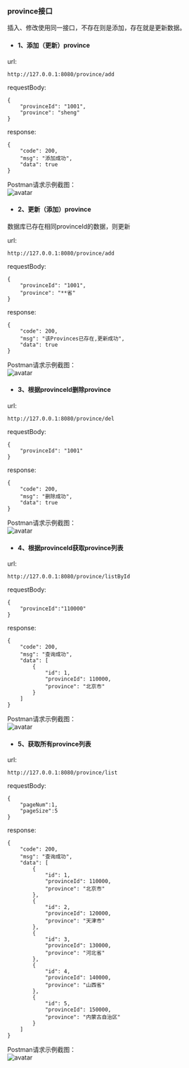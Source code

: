 ### province接口  

插入、修改使用同一接口，不存在则是添加，存在就是更新数据。

+ #### 1、添加（更新）province 

url:
```
http://127.0.0.1:8080/province/add
```
requestBody:
```
{
    "provinceId": "1001",
    "province": "sheng"
}
```
response:
```
{
    "code": 200,
    "msg": "添加成功",
    "data": true
}
```
Postman请求示例截图：  
![avatar](Screenshots/province_add.png)  


+ #### 2、更新（添加）province  
数据库已存在相同provinceId的数据，则更新  

url:
```
http://127.0.0.1:8080/province/add
```
requestBody:
```
{
    "provinceId": "1001",
    "province": "**省"
}
```
response:
```
{
    "code": 200,
    "msg": "该Provinces已存在,更新成功",
    "data": true
}
```
Postman请求示例截图：  
![avatar](Screenshots/province_update.png)  

+ #### 3、根据provinceId删除province  

url:
```
http://127.0.0.1:8080/province/del
```
requestBody:
```
{
    "provinceId": "1001"
}
```
response:
```
{
    "code": 200,
    "msg": "删除成功",
    "data": true
}
```
Postman请求示例截图：  
![avatar](Screenshots/province_del.png)  

+ #### 4、根据provinceId获取province列表  

url:
```
http://127.0.0.1:8080/province/listById
```
requestBody:
```
{
	"provinceId":"110000"
}
```
response:
```
{
    "code": 200,
    "msg": "查询成功",
    "data": [
        {
            "id": 1,
            "provinceId": 110000,
            "province": "北京市"
        }
    ]
}
```  
Postman请求示例截图：  
![avatar](Screenshots/province_listById.png)

+ #### 5、获取所有province列表  

url:
```
http://127.0.0.1:8080/province/list
```
requestBody:
```
{
	"pageNum":1,
	"pageSize":5
}
```
response:
```
{
    "code": 200,
    "msg": "查询成功",
    "data": [
        {
            "id": 1,
            "provinceId": 110000,
            "province": "北京市"
        },
        {
            "id": 2,
            "provinceId": 120000,
            "province": "天津市"
        },
        {
            "id": 3,
            "provinceId": 130000,
            "province": "河北省"
        },
        {
            "id": 4,
            "provinceId": 140000,
            "province": "山西省"
        },
        {
            "id": 5,
            "provinceId": 150000,
            "province": "内蒙古自治区"
        }
    ]
}
```  
Postman请求示例截图：  
![avatar](Screenshots/province_list.png)